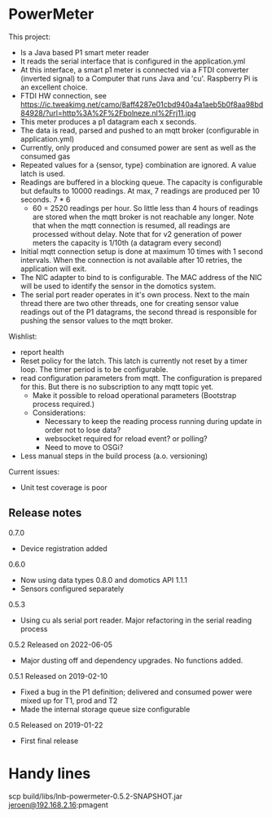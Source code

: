 # PowerMeter

This project:

* Is a Java based P1 smart meter reader
* It reads the serial interface that is configured in the application.yml
* At this interface, a smart p1 meter is connected via a FTDI converter (inverted signal) to a Computer that runs Java and 'cu'. Raspberry Pi is an excellent choice.
* FTDI HW connection, see https://ic.tweakimg.net/camo/8aff4287e01cbd940a4a1aeb5b0f8aa98bd84928/?url=http%3A%2F%2Fbolneze.nl%2Frj11.jpg
* This meter produces a p1 datagram each x seconds.
* The data is read, parsed and pushed to an mqtt broker (configurable in application.yml)
* Currently, only produced and consumed power are sent as well as the consumed gas
* Repeated values for a {sensor, type} combination are ignored. A value latch is used. 
* Readings are buffered in a blocking queue. The capacity is configurable but defaults to 10000 readings. At max, 7 readings are produced per 10 seconds. 7 * 6
  * 60 = 2520 readings per hour. So little less than 4 hours of readings are stored when the mqtt broker is not reachable any longer. Note that when the mqtt
  connection is resumed, all readings are processed without delay. Note that for v2 generation of power meters the capacity is 1/10th (a datagram every second)
* Initial mqtt connection setup is done at maximum 10 times with 1 second intervals. When the connection is not available after 10 retries, the application will exit.
* The NIC adapter to bind to is configurable. The MAC address of the NIC will be used to identify the sensor in the domotics system.
* The serial port reader operates in it's own process. Next to the main thread there are two other threads, one for creating sensor value readings out of the P1 datagrams, the second thread is responsible for pushing the sensor values to the mqtt broker. 

Wishlist:

* report health
* Reset policy for the latch. This latch is currently not reset by a timer loop. The timer period is
to be configurable.
* read configuration parameters from mqtt. The configuration is prepared for this. But there is no subscription to any mqtt topic yet.
  * Make it possible to reload operational parameters (Bootstrap process required.)
  * Considerations:
    * Necessary to keep the reading process running during update in order not to lose data?
    * websocket required for reload event? or polling?
    * Need to move to OSGi? 
* Less manual steps in the build process (a.o. versioning)

Current issues:

* Unit test coverage is poor

## Release notes
0.7.0
* Device registration added

0.6.0
* Now using data types 0.8.0 and domotics API 1.1.1
* Sensors configured separately

0.5.3
* Using cu als serial port reader. Major refactoring in the serial reading process

0.5.2 Released on 2022-06-05
* Major dusting off and dependency upgrades. No functions added.

0.5.1 Released on 2019-02-10

* Fixed a bug in the P1 definition; delivered and consumed power were mixed up for T1, prod and T2
* Made the internal storage queue size configurable

0.5 Released on 2019-01-22

* First final release

# Handy lines
scp build/libs/lnb-powermeter-0.5.2-SNAPSHOT.jar jeroen@192.168.2.16:pmagent

